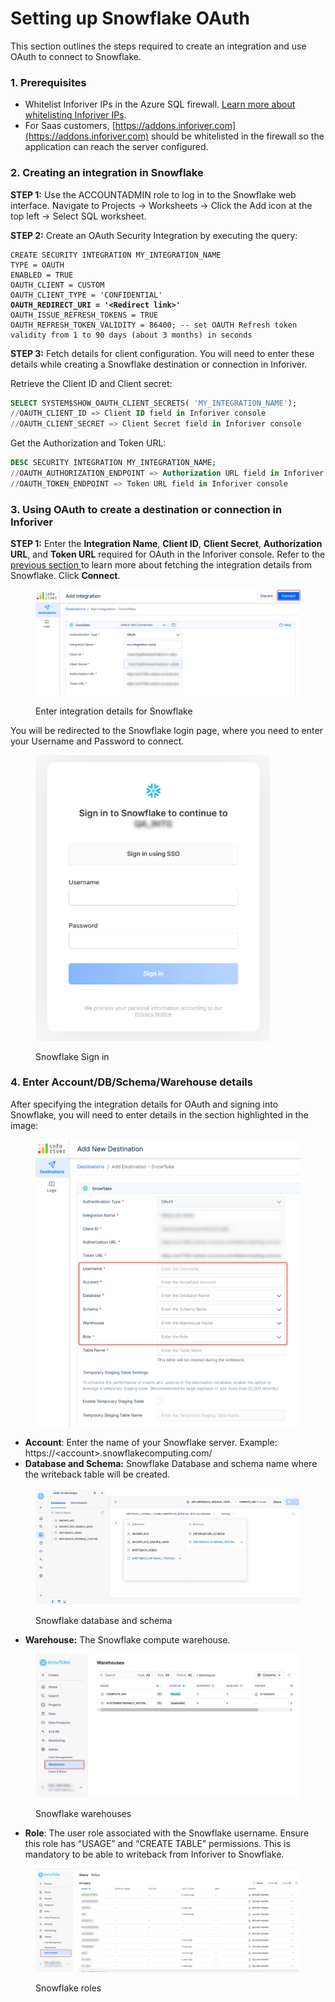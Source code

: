 # Setting up Snowflake OAuth

This section outlines the steps required to create an integration and use OAuth to connect to Snowflake.

### 1. Prerequisites

* Whitelist Inforiver IPs in the Azure SQL firewall. [Learn more about whitelisting Inforiver IPs](../../../../introduction-to-inforiver/get-started/inforiver-writeback-matrix-pre-requisites/whitelist-inforiver-ips.md).
* For Saas customers, [https://addons.inforiver.com](https://addons.inforiver.com) should be whitelisted in the firewall so the application can reach the server configured.

### 2. Creating an integration in Snowflake

**STEP 1:** Use the ACCOUNTADMIN role to log in to the Snowflake web interface. Navigate to Projects -> Worksheets -> Click the Add icon at the top left -> Select SQL worksheet.

**STEP 2:** Create an OAuth Security Integration by executing the query:

<pre class="language-sql"><code class="lang-sql">CREATE SECURITY INTEGRATION MY_INTEGRATION_NAME
TYPE = OAUTH
ENABLED = TRUE
OAUTH_CLIENT = CUSTOM
OAUTH_CLIENT_TYPE = 'CONFIDENTIAL'
<strong>OAUTH_REDIRECT_URI = '&#x3C;Redirect link>'
</strong>OAUTH_ISSUE_REFRESH_TOKENS = TRUE
OAUTH_REFRESH_TOKEN_VALIDITY = 86400; -- set OAUTH Refresh token validity from 1 to 90 days (about 3 months) in seconds 
</code></pre>

**STEP 3:** Fetch details for client configuration. You will need to enter these details while creating a Snowflake destination or connection in Inforiver.

Retrieve the Client ID and Client secret:

```sql
SELECT SYSTEM$SHOW_OAUTH_CLIENT_SECRETS( 'MY_INTEGRATION_NAME');
//OAUTH_CLIENT_ID => Client ID field in Inforiver console
//OAUTH_CLIENT_SECRET => Client Secret field in Inforiver console
```

Get the Authorization and Token URL:

```sql
DESC SECURITY INTEGRATION MY_INTEGRATION_NAME;
//OAUTH_AUTHORIZATION_ENDPOINT => Authorization URL field in Inforiver console
//OAUTH_TOKEN_ENDPOINT => Token URL field in Inforiver console
```

### 3. Using OAuth to create a destination or connection in Inforiver

**STEP 1:** Enter the **Integration Name**, **Client ID**, **Client Secret**, **Authorization URL**, and **Token URL** required for OAuth in the Inforiver console. Refer to the [previous section ](setting-up-snowflake-oauth.md#id-1.-creating-an-integration-in-snowflake)to learn more about fetching the integration details from Snowflake. Click **Connect**.

<figure><img src="../../../../.gitbook/assets/image (1) (1) (1) (1) (1) (1) (1) (1) (1) (1) (1) (1) (1) (1) (1) (1) (1) (1) (1) (1) (1) (1) (1) (1) (1) (1) (1) (1) (1) (1) (1) (1) (1) (1) (1) (1) (1) (1) (1) (1) (1) (1) (1) (1) (1) (1) (1) (1) (1) (1) (1) (1) (1) (1) (1) (1) (1) (1) (1) (1)   (2).png" alt=""><figcaption><p>Enter integration details for Snowflake</p></figcaption></figure>

You will be redirected to the Snowflake login page, where you need to enter your Username and Password to connect.

<figure><img src="../../../../.gitbook/assets/image (3) (1) (1) (1) (1) (1) (1) (1) (1) (1) (1) (1) (1) (1) (1) (1) (1) (1) (1) (1) (1) (1) (1) (1) (1) (1) (1) (1) (1) (1) (1) (1) (1) (1) (1) (1) (1).png" alt="" width="375"><figcaption><p>Snowflake Sign in</p></figcaption></figure>

### 4. Enter Account/DB/Schema/Warehouse details

After specifying the integration details for OAuth and signing into Snowflake, you will need to enter details in the section highlighted in the image:

<figure><img src="../../../../.gitbook/assets/image (7) (1) (1) (1) (1) (1) (1) (1) (1) (1) (1) (1) (1).png" alt="" width="563"><figcaption></figcaption></figure>

* **Account**: Enter the name of your Snowflake server. Example: https://\<account>.snowflakecomputing.com/
* **Database and Schema:** Snowflake Database and schema name where the writeback table will be created.

<figure><img src="../../../../.gitbook/assets/image (4) (1) (1) (1) (1) (1) (1) (1) (1) (1) (1) (1) (1) (1) (1) (1) (1) (1) (1) (1) (1) (1) (1) (1) (1) (1) (1) (1) (1) (1).png" alt=""><figcaption><p>Snowflake database and schema</p></figcaption></figure>

* **Warehouse:** The Snowflake compute warehouse.

<figure><img src="../../../../.gitbook/assets/image (5) (1) (1) (1) (1) (1) (1) (1) (1) (1) (1) (1) (1) (1) (1) (1) (1) (1) (1) (1).png" alt=""><figcaption><p>Snowflake warehouses</p></figcaption></figure>

* **Role**: The user role associated with the Snowflake username.  Ensure this role has “USAGE” and “CREATE TABLE” permissions. This is mandatory to be able to writeback from Inforiver to Snowflake.

<figure><img src="../../../../.gitbook/assets/image (6) (1) (1) (1) (1) (1) (1) (1) (1) (1) (1) (1) (1) (1) (1).png" alt=""><figcaption><p>Snowflake roles</p></figcaption></figure>
